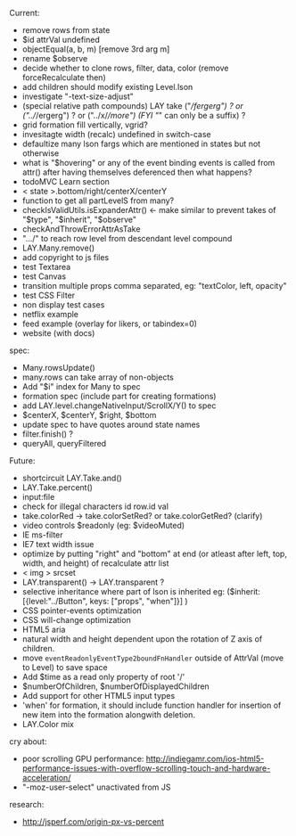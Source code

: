 
Current:
  - remove rows from state
  - $id attrVal undefined
  - objectEqual(a, b, m) [remove 3rd arg m]
  - rename $observe
  - decide whether to clone rows, filter, data, color (remove forceRecalculate then) 
  - add children should modify existing Level.lson
  - investigate "-text-size-adjust"
  - (special relative path compounds) LAY take ("*/fergerg") ? or ("../*/ergerg") ? or ("../x/*/more") (FYI "*" can only be a suffix) ?
  - grid formation fill vertically, vgrid?
  - invesitagte width (recalc) undefined in switch-case
  - defaultize many lson fargs which are mentioned in states but not otherwise
  - what is "$hovering" or any of the event binding events
    is called from attr() after having themselves deferenced
    then what happens?
  - todoMVC Learn section
  - < state >.bottom/right/centerX/centerY
  - function to get all partLevelS from many?
  - checkIsValidUtils.isExpanderAttr() <- make similar to prevent takes of "$type", "$inherit", "$observe"
  - checkAndThrowErrorAttrAsTake
  - ".../" to reach row level from descendant level compound
  - LAY.Many.remove()
  - add copyright to js files
  - test Textarea
  - test Canvas
  - transition multiple props comma separated, eg: "textColor, left, opacity"
  - test CSS Filter
  - non display test cases
  - netflix example
  - feed example (overlay for likers, or tabindex=0)
  - website (with docs)


  spec:
  - Many.rowsUpdate()
  - many.rows can take array of non-objects
  - Add "$i" index for Many to spec
  - formation spec (include part for creating formations)
  - add LAY.level.changeNativeInput/ScrollX/Y() to spec
  - $centerX, $centerY, $right, $bottom
  - update spec to have quotes around state names
  - filter.finish() ?
  - queryAll, queryFiltered

Future:
  - shortcircuit LAY.Take.and()
  - LAY.Take.percent()
  - input:file
  - check for illegal characters id row.id val
  - take.colorRed -> take.colorSetRed? or take.colorGetRed? (clarify)
  - video controls $readonly (eg: $videoMuted)
  - IE ms-filter
  - IE7 text width issue
  - optimize by putting "right" and "bottom" at end (or atleast after left, top, width, and height) of recalculate attr list
  - < img > srcset
  - LAY.transparent() -> LAY.transparent ?
  - selective inheritance where part of lson is inherited
    eg: ($inherit: [{level:"../Button", keys: ["props", "when"]}] )
  - CSS pointer-events optimization
  - CSS will-change optimization
  - HTML5 aria
  - natural width and height dependent upon the rotation of Z axis of children.
  - move `eventReadonlyEventType2boundFnHandler` outside of AttrVal (move to Level) to save space
  - Add $time as a read only property of root '/'
  - $numberOfChildren, $numberOfDisplayedChildren
  - Add support for other HTML5 input types
  - 'when' for formation, it should include function handler for insertion of new item into the formation alongwith deletion.
  - LAY.Color mix


cry about:
  - poor scrolling GPU performance: http://indiegamr.com/ios-html5-performance-issues-with-overflow-scrolling-touch-and-hardware-acceleration/
  - "-moz-user-select" unactivated from JS

research:
  - http://jsperf.com/origin-px-vs-percent
